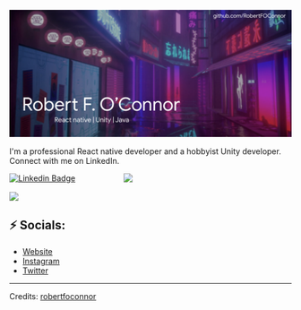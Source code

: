 ![Header image](https://raw.githubusercontent.com/robertfoconnor/robertfoconnor/master/header.png)
<!-- You can create your own header images using Canva, it has a lot of templates. If you do, use the following link https://www.canva.com/join/celeriac-tread-jellyfish -->
I'm a professional React native developer and a hobbyist Unity developer. Connect with me on LinkedIn.

<img align='right' src='https://media.giphy.com/media/mEsqfG9Zbuj7CDsroa/giphy.gif' width='300"'>


[![Linkedin Badge](https://img.shields.io/badge/-RobertFOConnor-blue?style=flat-square&logo=Linkedin&logoColor=white&link=https://www.linkedin.com/in/robert-o-connor-72b3416b/)](https://www.linkedin.com/in/robert-o-connor-72b3416b/)

<img align="center" src="https://github-readme-stats.vercel.app/api/top-langs/?username=robertfoconnor&layout=compact&theme=tokyonight" />

## ⚡ Socials:
- [Website](bobbertoconnor.com)
- [Instagram](https://www.instagram.com/bobbertoc/)
- [Twitter](twitter.com/yellowbytegames)

-----
Credits: [robertfoconnor](https://github.com/robertfoconnor)
